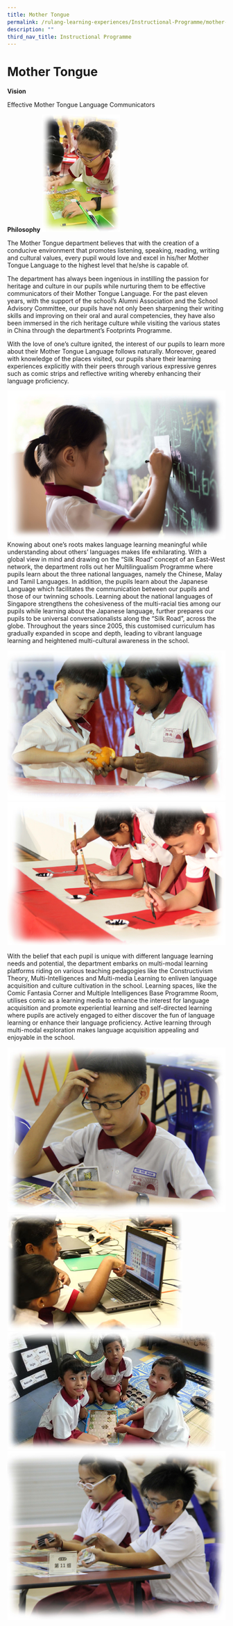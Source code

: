 ```yaml
---
title: Mother Tongue
permalink: /rulang-learning-experiences/Instructional-Programme/mother-tongue
description: ""
third_nav_title: Instructional Programme
---
```

# Mother Tongue
**Vision**

Effective Mother Tongue Language Communicators

**Philosophy**
![](/images/Mother%20Tongue%20Pic1.jpg)

The Mother Tongue department believes that with the creation of a conducive environment that promotes listening, speaking, reading, writing and cultural values, every pupil would love and excel in his/her Mother Tongue Language to the highest level that he/she is capable of.

The department has always been ingenious in instilling the passion for heritage and culture in our pupils while nurturing them to be effective communicators of their Mother Tongue Language. For the past eleven years, with the support of the school’s Alumni Association and the School Advisory Committee, our pupils have not only been sharpening their writing skills and improving on their oral and aural competencies, they have also been immersed in the rich heritage culture while visiting the various states in China through the department’s Footprints Programme.

With the love of one’s culture ignited, the interest of our pupils to learn more about their Mother Tongue Language follows naturally. Moreover, geared with knowledge of the places visited, our pupils share their learning experiences explicitly with their peers through various expressive genres such as comic strips and reflective writing whereby enhancing their language proficiency.

![](/images/Mother%20Tongue%20Pic2.jpg)
Knowing about one’s roots makes language learning meaningful while understanding about others’ languages makes life exhilarating. With a global view in mind and drawing on the “Silk Road” concept of an East-West network, the department rolls out her Multilingualism Programme where pupils learn about the three national languages, namely the Chinese, Malay and Tamil Languages. In addition, the pupils learn about the Japanese Language which facilitates the communication between our pupils and those of our twinning schools. Learning about the national languages of Singapore strengthens the cohesiveness of the multi-racial ties among our pupils while learning about the Japanese language, further prepares our pupils to be universal conversationalists along the “Silk Road”, across the globe. Throughout the years since 2005, this customised curriculum has gradually expanded in scope and depth, leading to vibrant language learning and heightened multi-cultural awareness in the school.

![](/images/Mother%20Tongue%20Pic3.jpg)
![](/images/Mother%20Tongue%20Pic4.jpg)

With the belief that each pupil is unique with different language learning needs and potential, the department embarks on multi-modal learning platforms riding on various teaching pedagogies like the Constructivism Theory, Multi-Intelligences and Multi-media Learning to enliven language acquisition and culture cultivation in the school. Learning spaces, like the Comic Fantasia Corner and Multiple Intelligences Base Programme Room, utilises comic as a learning media to enhance the interest for language acquisition and promote experiential learning and self-directed learning where pupils are actively engaged to either discover the fun of language learning or enhance their language proficiency. Active learning through multi-modal exploration makes language acquisition appealing and enjoyable in the school.

![](/images/Mother%20Tongue%20Pic6.jpg)
![](/images/Mother%20Tongue%20Pic7.jpg)
![](/images/Mother%20Tongue%20Pic8.jpg)
![](/images/Mother%20Tongue%20Pic9.jpg)